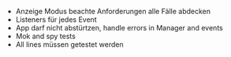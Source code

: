 - Anzeige Modus beachte Anforderungen alle Fälle abdecken
- Listeners für jedes Event
- App darf nicht abstürtzen, handle errors in Manager and events
- Mok and spy tests
- All lines müssen getestet werden
